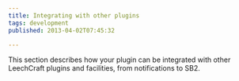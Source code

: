 ```yaml
---
title: Integrating with other plugins
tags: development
published: 2013-04-02T07:45:32

---
```


This section describes how your plugin can be integrated with other
LeechCraft plugins and facilities, from notifications to SB2.